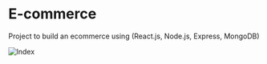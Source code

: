 # E-commerce
Project to build an ecommerce using (React.js, Node.js, Express, MongoDB)

![Index](https://user-images.githubusercontent.com/37721806/198151012-c135e7b7-1a40-45e5-9b9e-1f14d4b7d525.png)
